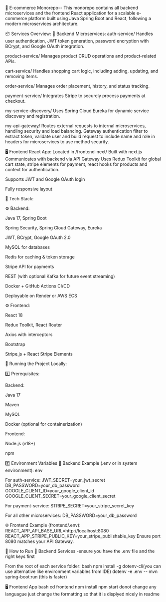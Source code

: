 🛒 E-commerce Monorepo--
This monorepo contains all backend microservices and the frontend React application for a scalable e-commerce platform built using Java Spring Boot and React, following a modern microservices architecture.

📦 Services Overview:
🧩 Backend Microservices:
auth-service/
Handles user authentication, JWT token generation, password encryption with BCrypt, and Google OAuth integration.

product-service/
Manages product CRUD operations and product-related APIs.

cart-service/
Handles shopping cart logic, including adding, updating, and removing items.

order-service/
Manages order placement, history, and status tracking.

payment-service/
Integrates Stripe to securely process payments at checkout.

my-service-discovery/
Uses Spring Cloud Eureka for dynamic service discovery and registration.

my-api-gateway/
Routes external requests to internal microservices, handling security and load balancing. Gateway authentication filter
to extract token, validate user and build request to include name and role in headers for microservices to use method security.

🖥️ Frontend React App:
Located in /frontend-next/
Built with next.js
Communicates with backend via API Gateway
Uses Redux Toolkit for global cart state, stripe elements for payment, react hooks for 
products and context for authentication.

Supports JWT and Google OAuth login

Fully responsive layout

🧰 Tech Stack:

⚙️ Backend:

Java 17, Spring Boot

Spring Security, Spring Cloud Gateway, Eureka

JWT, BCrypt, Google OAuth 2.0

MySQL for databases

Redis for caching & token storage

Stripe API for payments

REST (with optional Kafka for future event streaming)

Docker + GitHub Actions CI/CD

Deployable on Render or AWS ECS

⚙️ Frontend:

React 18

Redux Toolkit, React Router

Axios with interceptors

Bootstrap 

Stripe.js + React Stripe Elements

🧪 Running the Project Locally:

1️⃣ Prerequisites:

Backend:

Java 17

Maven

MySQL

Docker (optional for containerization)

Frontend:

Node.js (v18+)

npm 

2️⃣ Environment Variables
🔐 Backend Example (.env or in system environment):
env

For auth-service:
JWT_SECRET=your_jwt_secret
DB_PASSWORD=your_db_password
GOOGLE_CLIENT_ID=your_google_client_id
GOOGLE_CLIENT_SECRET=your_google_client_secret

For payment-service:
STRIPE_SECRET=your_stripe_secret_key

For all other microservices:
DB_PASSWORD=your_db_password

🌐 Frontend Example (frontend/.env):
REACT_APP_API_BASE_URL=http://localhost:8080
REACT_APP_STRIPE_PUBLIC_KEY=your_stripe_publishable_key
Ensure port 8080 matches your API Gateway.

🚀 How to Run
🧩 Backend Services
-ensure you have the .env file and the right keys first

From the root of each service folder:
bash
npm install -g dotenv-cli(you can use alternative like environment variables from IDE)
dotenv -e .env -- mvn spring-boot:run (this is faster)

🖥️ Frontend App
bash
cd frontend
npm install
npm start donot change any languague just change the formatting so that it is displyed nicely in readme

